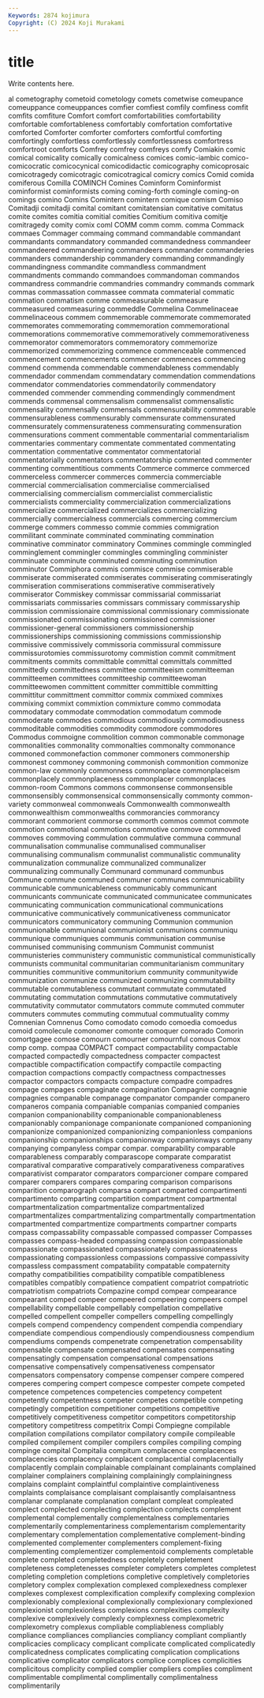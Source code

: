 ```yaml
---
Keywords: 2874 kojimura
Copyright: (C) 2024 Koji Murakami
---
```


# title

Write contents here.



al cometography cometoid cometology comets cometwise comeupance comeuppance
comeuppances comfier comfiest comfily comfiness comfit comfits comfiture Comfort comfort
comfortabilities comfortability comfortable comfortableness comfortably comfortation comfortative comforted Comforter comforter
comforters comfortful comforting comfortingly comfortless comfortlessly comfortlessness comfortress comfortroot comforts
Comfrey comfrey comfreys comfy Comiakin comic comical comicality comically comicalness
comices comic-iambic comico- comicocratic comicocynical comicodidactic comicography comicoprosaic comicotragedy comicotragic
comicotragical comicry comics Comid comida comiferous Comilla COMINCH Comines Cominform
Cominformist cominformist cominformists coming coming-forth comingle coming-on comings comino Comins
Comintern comintern comique comism Comiso Comitadji comitadji comital comitant comitatensian
comitative comitatus comite comites comitia comitial comities Comitium comitiva comitje
comitragedy comity comix coml COMM comm comm. comma Commack commaes
Commager commaing command commandable commandant commandants commandatory commanded commandedness commandeer
commandeered commandeering commandeers commander commanderies commanders commandership commandery commanding commandingly
commandingness commandite commandless commandment commandments commando commandoes commandoman commandos commandress
commandrie commandries commandry commands commark commas commassation commassee commata commaterial
commatic commation commatism comme commeasurable commeasure commeasured commeasuring commeddle Commelina
Commelinaceae commelinaceous commem commemorable commemorate commemorated commemorates commemorating commemoration commemorational
commemorations commemorative commemoratively commemorativeness commemorator commemorators commemoratory commemorize commemorized commemorizing
commence commenceable commenced commencement commencements commencer commences commencing commend commenda
commendable commendableness commendably commendador commendam commendatary commendation commendations commendator commendatories
commendatorily commendatory commended commender commending commendingly commendment commends commensal commensalism
commensalist commensalistic commensality commensally commensals commensurability commensurable commensurableness commensurably commensurate
commensurated commensurately commensurateness commensurating commensuration commensurations comment commentable commentarial commentarialism
commentaries commentary commentate commentated commentating commentation commentative commentator commentatorial commentatorially
commentators commentatorship commented commenter commenting commentitious comments Commerce commerce commerced
commerceless commercer commerces commercia commerciable commercial commercialisation commercialise commercialised commercialising
commercialism commercialist commercialistic commercialists commerciality commercialization commercializations commercialize commercialized commercializes
commercializing commercially commercialness commercials commercing commercium commerge commers commesso commie
commies commigration commilitant comminate comminated comminating commination comminative comminator comminatory
Commines commingle commingled comminglement commingler commingles commingling comminister comminuate comminute
comminuted comminuting comminution comminutor Commiphora commis commisce commise commiserable commiserate
commiserated commiserates commiserating commiseratingly commiseration commiserations commiserative commiseratively commiserator Commiskey
commissar commissarial commissariat commissariats commissaries commissars commissary commissaryship commission commissionaire
commissional commissionary commissionate commissionated commissionating commissioned commissioner commissioner-general commissioners commissionership
commissionerships commissioning commissions commissionship commissive commissively commissoria commissural commissure commissurotomies
commissurotomy commistion commit commitment commitments commits committable committal committals committed
committedly committedness committee committeeism committeeman committeemen committees committeeship committeewoman committeewomen
committent committer committible committing committitur committment committor commix commixed commixes
commixing commixt commixtion commixture commo commodata commodatary commodate commodation commodatum
commode commoderate commodes commodious commodiously commodiousness commoditable commodities commodity commodore
commodores Commodus commoigne commolition common commonable commonage commonalities commonality commonalties
commonalty commonance commoned commonefaction commoner commoners commonership commonest commoney commoning
commonish commonition commonize common-law commonly commonness commonplace commonplaceism commonplacely commonplaceness
commonplacer commonplaces common-room Commons commons commonsense commonsensible commonsensibly commonsensical commonsensically
commonty common-variety commonweal commonweals Commonwealth commonwealth commonwealthism commonwealths commorancies commorancy
commorant commorient commorse commorth commos commot commote commotion commotional commotions
commotive commove commoved commoves commoving commulation commulative communa communal communalisation
communalise communalised communaliser communalising communalism communalist communalistic communality communalization communalize
communalized communalizer communalizing communally Communard communard communbus Commune commune communed
communer communes communicability communicable communicableness communicably communicant communicants communicate communicated
communicatee communicates communicating communication communicational communications communicative communicatively communicativeness communicator
communicators communicatory communing Communion communion communionable communional communionist communions communiqu
communique communiques communis communisation communise communised communising communism Communist communist
communisteries communistery communistic communistical communistically communists communital communitarian communitarianism communitary
communities communitive communitorium community communitywide communization communize communized communizing commutability
commutable commutableness commutant commutate commutated commutating commutation commutations commutative commutatively
commutativity commutator commutators commute commuted commuter commuters commutes commuting commutual
commutuality commy Comnenian Comnenus Como comodato comodo comoedia comoedus comoid
comolecule comonomer comonte comoquer comorado Comorin comortgagee comose comourn comourner
comournful comous Comox comp comp. compaa COMPACT compact compactability compactable
compacted compactedly compactedness compacter compactest compactible compactification compactify compactile compacting
compaction compactions compactly compactness compactnesses compactor compactors compacts compacture compadre
compadres compage compages compaginate compagination Compagnie compagnie compagnies companable companage
companator compander companero companeros compania companiable companias companied companies companion
companionability companionable companionableness companionably companionage companionate companioned companioning companionize companionized
companionizing companionless companions companionship companionships companionway companionways company companying companyless
compar compar. comparability comparable comparableness comparably comparascope comparate comparatist comparatival
comparative comparatively comparativeness comparatives comparativist comparator comparators comparcioner compare compared
comparer comparers compares comparing comparison comparisons comparition comparograph comparsa compart
comparted compartimenti compartimento comparting compartition compartment compartmental compartmentalization compartmentalize compartmentalized
compartmentalizes compartmentalizing compartmentally compartmentation compartmented compartmentize compartments compartner comparts compass
compassability compassable compassed compasser Compasses compasses compass-headed compassing compassion compassionable
compassionate compassionated compassionately compassionateness compassionating compassionless compassions compassive compassivity compassless
compassment compatability compatable compaternity compathy compatibilities compatibility compatible compatibleness compatibles
compatibly compatience compatient compatriot compatriotic compatriotism compatriots Compazine compd compear
compearance compearant comped compeer compeered compeering compeers compel compellability compellable
compellably compellation compellative compelled compellent compeller compellers compelling compellingly compels
compend compendency compendent compendia compendiary compendiate compendious compendiously compendiousness compendium
compendiums compends compenetrate compenetration compensability compensable compensate compensated compensates compensating
compensatingly compensation compensational compensations compensative compensatively compensativeness compensator compensators compensatory
compense compenser compere compered comperes compering compert compesce compester compete
competed competence competences competencies competency competent competently competentness competer competes
competible competing competingly competition competitioner competitions competitive competitively competitiveness competitor
competitors competitorship competitory competitress competitrix Compi Compiegne compilable compilation compilations
compilator compilatory compile compileable compiled compilement compiler compilers compiles compiling
comping compinge compital Compitalia compitum complacence complacences complacencies complacency complacent
complacential complacentially complacently complain complainable complainant complainants complained complainer complainers
complaining complainingly complainingness complains complaint complaintful complaintive complaintiveness complaints complaisance
complaisant complaisantly complaisantness complanar complanate complanation complant compleat compleated complect
complected complecting complection complects complement complemental complementally complementalness complementaries complementarily
complementariness complementarism complementarity complementary complementation complementative complement-binding complemented complementer complementers
complement-fixing complementing complementizer complementoid complements completable complete completed completedness completely
completement completeness completenesses completer completers completes completest completing completion completions
completive completively completories completory complex complexation complexed complexedness complexer complexes
complexest complexification complexify complexing complexion complexionably complexional complexionally complexionary complexioned
complexionist complexionless complexions complexities complexity complexive complexively complexly complexness complexometric
complexometry complexus compliable compliableness compliably compliance compliances compliancies compliancy compliant
compliantly complicacies complicacy complicant complicate complicated complicatedly complicatedness complicates complicating
complication complications complicative complicator complicators complice complices complicities complicitous complicity
complied complier compliers complies compliment complimentable complimental complimentally complimentalness complimentarily
